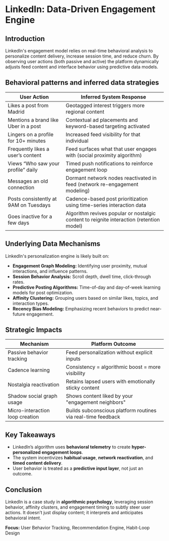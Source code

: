 # LinkedIn: Data-Driven Engagement Engine   

## Introduction  
LinkedIn's engagement model relies on real-time behavioral analysis to personalize content delivery, increase session time, and reduce churn. By observing user actions (both passive and active) the platform dynamically adjusts feed content and interface behavior using predictive data models.



## Behavioral patterns and inferred data strategies

| **User Action**                                 | **Inferred System Response**                                                                 |
|--------------------------------------------------|-----------------------------------------------------------------------------------------------|
| Likes a post from Madrid                         | Geotagged interest triggers more regional content                                             |
| Mentions a brand like Uber in a post             | Contextual ad placements and keyword-based targeting activated                                |
| Lingers on a profile for 10+ minutes             | Increased feed visibility for that individual                                                 |
| Frequently likes a user’s content                | Feed surfaces what that user engages with (social proximity algorithm)                        |
| Views “Who saw your profile” daily               | Timed push notifications to reinforce engagement loop                                         |
| Messages an old connection                       | Dormant network nodes reactivated in feed (network re-engagement modeling)                   |
| Posts consistently at 9AM on Tuesdays            | Cadence-based post prioritization using time-series interaction data                          |
| Goes inactive for a few days                     | Algorithm revives popular or nostalgic content to reignite interaction (retention model)      |



## Underlying Data Mechanisms

LinkedIn's personalization engine is likely built on:

- **Engagement Graph Modeling:** Identifying user proximity, mutual interactions, and influence patterns.
- **Session Behavior Analysis:** Scroll depth, dwell time, click-through rates.
- **Predictive Posting Algorithms:** Time-of-day and day-of-week learning models for post optimization.
- **Affinity Clustering:** Grouping users based on similar likes, topics, and interaction types.
- **Recency Bias Modeling:** Emphasizing recent behaviors to predict near-future engagement.



## Strategic Impacts

| **Mechanism**                    | **Platform Outcome**                                                |
|----------------------------------|----------------------------------------------------------------------|
| Passive behavior tracking        | Feed personalization without explicit inputs                        |
| Cadence learning                 | Consistency = algorithmic boost = more visibility                   |
| Nostalgia reactivation           | Retains lapsed users with emotionally sticky content                |
| Shadow social graph usage        | Shows content liked by your "engagement neighbors"                  |
| Micro-interaction loop creation  | Builds subconscious platform routines via real-time feedback        |



## Key Takeaways

- LinkedIn’s algorithm uses **behavioral telemetry** to create **hyper-personalized engagement loops**.
- The system incentivizes **habitual usage**, **network reactivation**, and **timed content delivery**.
- User behavior is treated as a **predictive input layer**, not just an outcome.



## Conclusion

LinkedIn is a case study in **algorithmic psychology**, leveraging session behavior, affinity clusters, and engagement timing to subtly steer user actions. It doesn’t just display content; it interprets and anticipates behavioral intent.


**Focus:** User Behavior Tracking, Recommendation Engine, Habit-Loop Design

